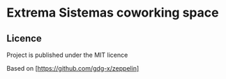 # Extrema Sistemas coworking space

## Licence
Project is published under the MIT licence

Based on [https://github.com/gdg-x/zeppelin]
